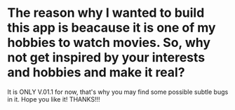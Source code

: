 # The reason why I wanted to build this app is beacause it is one of my hobbies to watch movies. So, why not get inspired by your interests and hobbies and make it real?
It is ONLY V.01.1 for now, that's why you may find some possible subtle bugs in it. 
Hope you like it!
THANKS!!!
